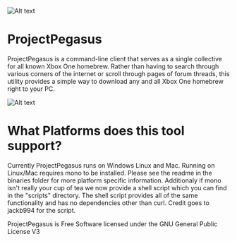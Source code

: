 ![Alt text](  https://travis-ci.org/travis-ci/travis-web.svg?branch=master )
# ProjectPegasus
ProjectPegasus is a command-line client that serves as a single collective for
all known Xbox One homebrew. Rather than having to search through various corners
of the internet or scroll through pages of forum threads, this utility provides a
simple way to download any and all Xbox One homebrew right to your PC. 

![Alt text](  http://i.imgur.com/5kmaQFK.png "ProjectPegasus")

# What Platforms does this tool support?
Currently ProjectPegasus runs on Windows Linux and Mac. Running on Linux/Mac
requires mono to be installed. Please see the readme in the binaries folder for more
platform specific information. Additionaly if mono isn't really your cup of tea we 
now provide a shell script which you can find in the "scripts" directory. The shell
script provides all of the same functionality and has no dependencies other than curl.
Credit goes to jackb994 for the script.




ProjectPegasus is Free Software licensed under the GNU General Public License V3
